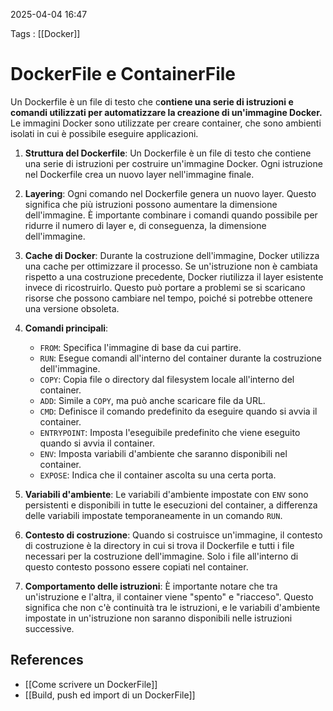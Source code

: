 2025-04-04 16:47

Tags : [[Docker]]

# DockerFile e ContainerFile

Un Dockerfile è un file di testo che c**ontiene una serie di istruzioni e comandi utilizzati per automatizzare la creazione di un'immagine Docker.** Le immagini Docker sono utilizzate per creare container, che sono ambienti isolati in cui è possibile eseguire applicazioni.

1. **Struttura del Dockerfile**: Un Dockerfile è un file di testo che contiene una serie di istruzioni per costruire un'immagine Docker. Ogni istruzione nel Dockerfile crea un nuovo layer nell'immagine finale.

2. **Layering**: Ogni comando nel Dockerfile genera un nuovo layer. Questo significa che più istruzioni possono aumentare la dimensione dell'immagine. È importante combinare i comandi quando possibile per ridurre il numero di layer e, di conseguenza, la dimensione dell'immagine.

3. **Cache di Docker**: Durante la costruzione dell'immagine, Docker utilizza una cache per ottimizzare il processo. Se un'istruzione non è cambiata rispetto a una costruzione precedente, Docker riutilizza il layer esistente invece di ricostruirlo. Questo può portare a problemi se si scaricano risorse che possono cambiare nel tempo, poiché si potrebbe ottenere una versione obsoleta.

4. **Comandi principali**:
   - `FROM`: Specifica l'immagine di base da cui partire.
   - `RUN`: Esegue comandi all'interno del container durante la costruzione dell'immagine.
   - `COPY`: Copia file o directory dal filesystem locale all'interno del container.
   - `ADD`: Simile a `COPY`, ma può anche scaricare file da URL.
   - `CMD`: Definisce il comando predefinito da eseguire quando si avvia il container.
   - `ENTRYPOINT`: Imposta l'eseguibile predefinito che viene eseguito quando si avvia il container.
   - `ENV`: Imposta variabili d'ambiente che saranno disponibili nel container.
   - `EXPOSE`: Indica che il container ascolta su una certa porta.

5. **Variabili d'ambiente**: Le variabili d'ambiente impostate con `ENV` sono persistenti e disponibili in tutte le esecuzioni del container, a differenza delle variabili impostate temporaneamente in un comando `RUN`.

6. **Contesto di costruzione**: Quando si costruisce un'immagine, il contesto di costruzione è la directory in cui si trova il Dockerfile e tutti i file necessari per la costruzione dell'immagine. Solo i file all'interno di questo contesto possono essere copiati nel container.

7. **Comportamento delle istruzioni**: È importante notare che tra un'istruzione e l'altra, il container viene "spento" e "riacceso". Questo significa che non c'è continuità tra le istruzioni, e le variabili d'ambiente impostate in un'istruzione non saranno disponibili nelle istruzioni successive.
## References

- [[Come scrivere un DockerFile]]
- [[Build, push ed import di un DockerFile]]